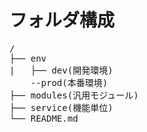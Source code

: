 # フォルダ構成

<pre>
/
├── env
|   ├── dev(開発環境)
    --prod(本番環境)
├── modules(汎用モジュール)
├── service(機能単位)
└── README.md
</pre>

# 